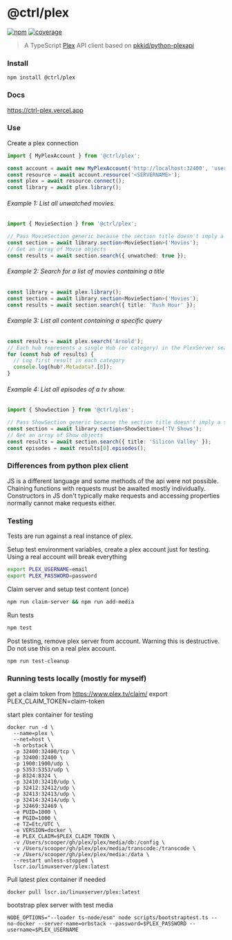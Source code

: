 # @ctrl/plex

[![npm](https://badgen.net/npm/v/@ctrl/plex)](https://www.npmjs.com/package/@ctrl/plex)
[![coverage](https://badgen.net/codecov/c/github/scttcper/plex)](https://codecov.io/gh/scttcper/plex)

> A TypeScript [Plex](https://www.plex.tv/) API client based on [pkkid/python-plexapi](https://github.com/pkkid/python-plexapi)

### Install

```
npm install @ctrl/plex
```

### Docs

https://ctrl-plex.vercel.app 

### Use

Create a plex connection
```ts
import { MyPlexAccount } from '@ctrl/plex';

const account = await new MyPlexAccount('http://localhost:32400', 'username', 'password').connect();
const resource = await account.resource('<SERVERNAME>');
const plex = await resource.connect();
const library = await plex.library();
```

###### Example 1: List all unwatched movies.
```ts
import { MovieSection } from '@ctrl/plex';

// Pass MovieSection generic because the section title doesn't imply a section type.
const section = await library.section<MovieSection>('Movies');
// Get an array of Movie objects
const results = await section.search({ unwatched: true });
```

###### Example 2: Search for a list of movies containing a title
```ts
const library = await plex.library();
const section = await library.section<MovieSection>('Movies');
const results = await section.search({ title: 'Rush Hour' });
```

###### Example 3: List all content containing a specific query
```ts
const results = await plex.search('Arnold');
// Each hub represents a single Hub (or category) in the PlexServer search (movie, actor, etc)
for (const hub of results) {
  // Log first result in each category
  console.log(hub?.Metadata?.[0]);
}
```

###### Example 4: List all episodes of a tv show.
```ts
import { ShowSection } from '@ctrl/plex';

// Pass ShowSection generic because the section title doesn't imply a section type.
const section = await library.section<ShowSection>('TV Shows');
// Get an array of Show objects
const results = await section.search({ title: 'Silicon Valley' });
const episodes = await results[0].episodes();
```

### Differences from python plex client
JS is a different language and some methods of the api were not possible. 
Chaining functions with requests must be awaited mostly individually. Constructors in JS don't typically make requests
and accessing properties normally cannot make requests either.

### Testing

Tests are run against a real instance of plex.

Setup test environment variables, create a plex account just for testing. Using a real account will break everything

```sh
export PLEX_USERNAME=email
export PLEX_PASSWORD=password
```

Claim server and setup test content (once)

```sh
npm run claim-server && npm run add-media
```

Run tests

```sh
npm test
```

Post testing, remove plex server from account. Warning this is destructive. Do not use this on a real plex account.

```sh
npm run test-cleanup
```


### Running tests locally (mostly for myself)

get a claim token from https://www.plex.tv/claim/
export PLEX_CLAIM_TOKEN=claim-token

start plex container for testing
```console
docker run -d \
  --name=plex \
  --net=host \
  -h orbstack \
  -p 32400:32400/tcp \
  -p 32400:32400 \
  -p 1900:1900/udp \
  -p 5353:5353/udp \
  -p 8324:8324 \
  -p 32410:32410/udp \
  -p 32412:32412/udp \
  -p 32413:32413/udp \
  -p 32414:32414/udp \
  -p 32469:32469 \
  -e PUID=1000 \
  -e PGID=1000 \
  -e TZ=Etc/UTC \
  -e VERSION=docker \
  -e PLEX_CLAIM=$PLEX_CLAIM_TOKEN \
  -v /Users/scooper/gh/plex/plex/media/db:/config \
  -v /Users/scooper/gh/plex/plex/media/transcode:/transcode \
  -v /Users/scooper/gh/plex/plex/media:/data \
  --restart unless-stopped \
  lscr.io/linuxserver/plex:latest
```

Pull latest plex container if needed
```console
docker pull lscr.io/linuxserver/plex:latest
```

bootstrap plex server with test media
```console
NODE_OPTIONS="--loader ts-node/esm" node scripts/bootstraptest.ts --no-docker --server-name=orbstack --password=$PLEX_PASSWORD --username=$PLEX_USERNAME
```
